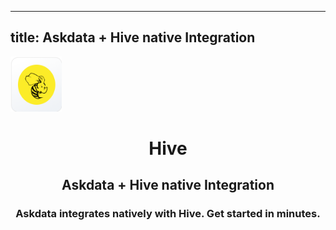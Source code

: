 
  ---
  title: Askdata + Hive native Integration
  ---

<img class="dataset_icon mx-auto d-block mb-4" width="82" height="88" src="/media/integrations/icons/hive.png" alt="">
<h1 class="dataset_title" style="text-align: center;">Hive</h1>
<h2 class="dataset_subtitle" style="text-align: center;">Askdata + Hive native Integration</h2> 
<h3 class="dataset_description" style="text-align: center;">Askdata integrates natively with  Hive. Get started in minutes.</h3> 

  